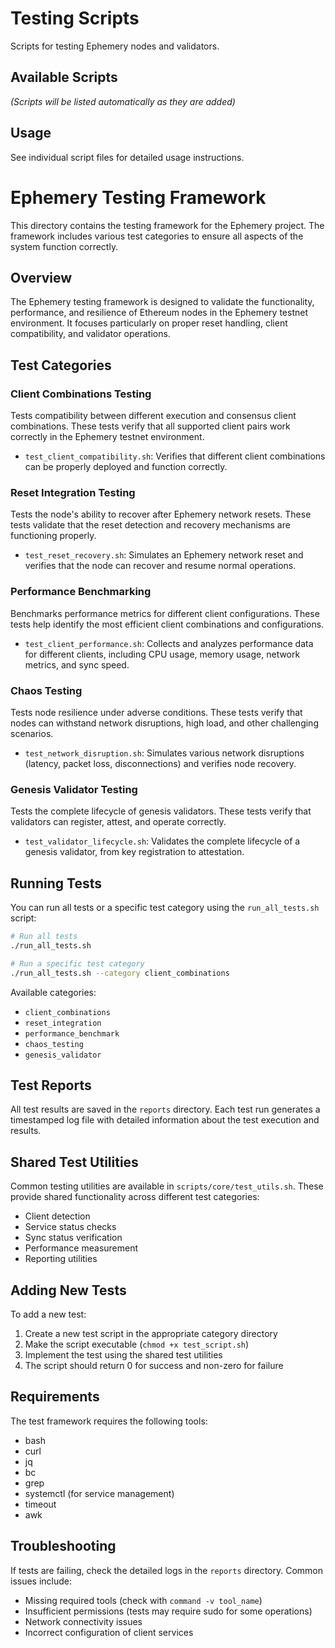 # Testing Scripts

Scripts for testing Ephemery nodes and validators.

## Available Scripts

*(Scripts will be listed automatically as they are added)*

## Usage

See individual script files for detailed usage instructions.

# Ephemery Testing Framework

This directory contains the testing framework for the Ephemery project. The framework includes various test categories to ensure all aspects of the system function correctly.

## Overview

The Ephemery testing framework is designed to validate the functionality, performance, and resilience of Ethereum nodes in the Ephemery testnet environment. It focuses particularly on proper reset handling, client compatibility, and validator operations.

## Test Categories

### Client Combinations Testing

Tests compatibility between different execution and consensus client combinations. These tests verify that all supported client pairs work correctly in the Ephemery testnet environment.

- `test_client_compatibility.sh`: Verifies that different client combinations can be properly deployed and function correctly.

### Reset Integration Testing

Tests the node's ability to recover after Ephemery network resets. These tests validate that the reset detection and recovery mechanisms are functioning properly.

- `test_reset_recovery.sh`: Simulates an Ephemery network reset and verifies that the node can recover and resume normal operations.

### Performance Benchmarking

Benchmarks performance metrics for different client configurations. These tests help identify the most efficient client combinations and configurations.

- `test_client_performance.sh`: Collects and analyzes performance data for different clients, including CPU usage, memory usage, network metrics, and sync speed.

### Chaos Testing

Tests node resilience under adverse conditions. These tests verify that nodes can withstand network disruptions, high load, and other challenging scenarios.

- `test_network_disruption.sh`: Simulates various network disruptions (latency, packet loss, disconnections) and verifies node recovery.

### Genesis Validator Testing

Tests the complete lifecycle of genesis validators. These tests verify that validators can register, attest, and operate correctly.

- `test_validator_lifecycle.sh`: Validates the complete lifecycle of a genesis validator, from key registration to attestation.

## Running Tests

You can run all tests or a specific test category using the `run_all_tests.sh` script:

```bash
# Run all tests
./run_all_tests.sh

# Run a specific test category
./run_all_tests.sh --category client_combinations
```

Available categories:

- `client_combinations`
- `reset_integration`
- `performance_benchmark`
- `chaos_testing`
- `genesis_validator`

## Test Reports

All test results are saved in the `reports` directory. Each test run generates a timestamped log file with detailed information about the test execution and results.

## Shared Test Utilities

Common testing utilities are available in `scripts/core/test_utils.sh`. These provide shared functionality across different test categories:

- Client detection
- Service status checks
- Sync status verification
- Performance measurement
- Reporting utilities

## Adding New Tests

To add a new test:

1. Create a new test script in the appropriate category directory
2. Make the script executable (`chmod +x test_script.sh`)
3. Implement the test using the shared test utilities
4. The script should return 0 for success and non-zero for failure

## Requirements

The test framework requires the following tools:

- bash
- curl
- jq
- bc
- grep
- systemctl (for service management)
- timeout
- awk

## Troubleshooting

If tests are failing, check the detailed logs in the `reports` directory. Common issues include:

- Missing required tools (check with `command -v tool_name`)
- Insufficient permissions (tests may require sudo for some operations)
- Network connectivity issues
- Incorrect configuration of client services
